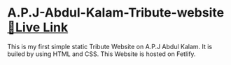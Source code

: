 # A.P.J-Abdul-Kalam-Tribute-website [**🔗Live Link**](https://abdulkalamtributeweb.netlify.app)

This is my first simple static Tribute Website on A.P.J Abdul Kalam. It is builed by using HTML and CSS. This Website is hosted on Fetlify. 
